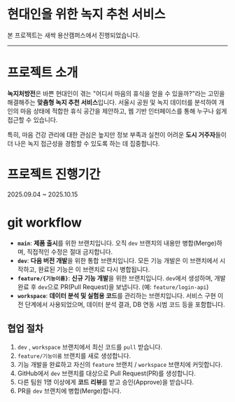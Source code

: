 # 현대인을 위한 녹지 추천 서비스
본 프로젝트는 새싹 용산캠퍼스에서 진행되었습니다.

---
# 프로젝트 소개
**녹지처방전**은 바쁜 현대인이 겪는 "어디서 마음의 휴식을 얻을 수 있을까?"라는 고민을 해결해주는 **맞춤형 녹지 추천 서비스**입니다. 서울시 공원 및 녹지 데이터를 분석하여 개인의 마음 상태에 적합한 휴식 공간을 제안하고, 웹 기반 인터페이스를 통해 누구나 쉽게 접근할 수 있습니다.

특히, 마음 건강 관리에 대한 관심은 높지만 정보 부족과 실천이 어려운 **도시 거주자**들이 더 나은 녹지 접근성을 경험할 수 있도록 하는 데 집중합니다.

# 프로젝트 진행기간
2025.09.04 ~ 2025.10.15

# git workflow
- **`main`**:  **제품 출시**를 위한 브랜치입니다. 오직 `dev` 브랜치의 내용만 병합(Merge)하며, 직접적인 수정은 절대 금지합니다.
- **`dev`**: **다음 버전 개발**을 위한 통합 브랜치입니다. 모든 기능 개발은 이 브랜치에서 시작하고, 완료된 기능은 이 브랜치로 다시 병합됩니다.
- **`feature/{기능이름}`**: **신규 기능 개발**을 위한 브랜치입니다. `dev`에서 생성하며, 개발 완료 후 `dev`으로 PR(Pull Request)을 보냅니다. (예: `feature/login-api`)
- **`workspace`**: **데이터 분석 및 실험용 코드**를 관리하는 브랜치입니다. 서비스 구현 이전 단계에서 사용되었으며, 데이터 분석 결과, DB 연동 시범 코드 등을 포함합니다.
  
## 협업 절차
1. `dev` , `workspace` 브랜치에서 최신 코드를 `pull` 받습니다.
2. `feature/기능이름` 브랜치를 새로 생성합니다. 
3. 기능 개발을 완료하고 자신의 `feature` 브랜치 / `workspace` 브랜치에 커밋합니다.
4. GitHub에서 `dev` 브랜치를 대상으로 Pull Request(PR)를 생성합니다.
5. 다른 팀원 1명 이상에게 **코드 리뷰**를 받고 승인(Approve)을 받습니다.
6. PR을 `dev` 브랜치에 병합(Merge)합니다.



